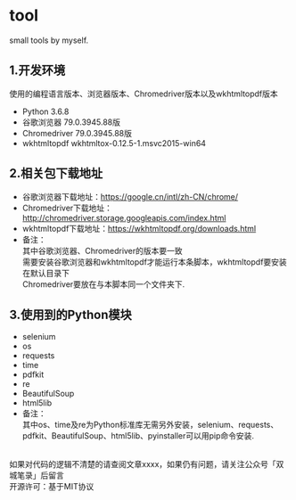 # tool
small tools by myself.

## 1.开发环境
使用的编程语言版本、浏览器版本、Chromedriver版本以及wkhtmltopdf版本
- Python 3.6.8
- 谷歌浏览器 79.0.3945.88版
- Chromedriver 79.0.3945.88版
- wkhtmltopdf wkhtmltox-0.12.5-1.msvc2015-win64

## 2.相关包下载地址
- 谷歌浏览器下载地址：https://google.cn/intl/zh-CN/chrome/
- Chromedriver下载地址：http://chromedriver.storage.googleapis.com/index.html
- wkhtmltopdf下载地址：https://wkhtmltopdf.org/downloads.html
- 备注：<br />
其中谷歌浏览器、Chromedriver的版本要一致<br />
需要安装谷歌浏览器和wkhtmltopdf才能运行本条脚本，wkhtmltopdf要安装在默认目录下<br />
Chromedriver要放在与本脚本同一个文件夹下.

## 3.使用到的Python模块
- selenium
- os
- requests
- time
- pdfkit
- re
- BeautifulSoup
- html5lib
- 备注：<br />
其中os、time及re为Python标准库无需另外安装，selenium、requests、pdfkit、BeautifulSoup、html5lib、pyinstaller可以用pip命令安装.
<br />
如果对代码的逻辑不清楚的请查阅文章xxxx，如果仍有问题，请关注公众号「双城笔录」后留言<br />
开源许可：基于MIT协议

